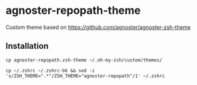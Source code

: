 # agnoster-repopath-theme
Custom theme based on https://github.com/agnoster/agnoster-zsh-theme

## Installation 
```shell
cp agnoster-repopath.zsh-theme ~/.oh-my-zsh/custom/themes/ 
```
```shell
cp ~/.zshrc ~/.zshrc-bk && sed -i 's/ZSH_THEME=".*"/ZSH_THEME="agnoster-repopath"/1' ~/.zshrc
```
